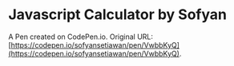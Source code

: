 # Javascript Calculator by Sofyan

A Pen created on CodePen.io. Original URL: [https://codepen.io/sofyansetiawan/pen/VwbbKyQ](https://codepen.io/sofyansetiawan/pen/VwbbKyQ).


